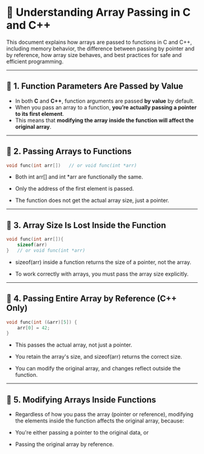 # 📘 Understanding Array Passing in C and C++

This document explains how arrays are passed to functions in C and C++, including memory behavior, the difference between passing by pointer and by reference, how array size behaves, and best practices for safe and efficient programming.

---

## 📌 1. Function Parameters Are Passed by Value

- In both **C** and **C++**, function arguments are passed **by value** by default.
- When you pass an array to a function, **you’re actually passing a pointer to its first element**.
- This means that **modifying the array inside the function will affect the original array**.

---

## 📌 2. Passing Arrays to Functions

```cpp
void func(int arr[])   // or void func(int *arr)
```

 - Both int arr[] and int *arr are functionally the same.

 - Only the address of the first element is passed.

 - The function does not get the actual array size, just a pointer.



---

## 📌 3. Array Size Is Lost Inside the Function

```cpp
void func(int arr[]){
    sizeof(arr)
}   // or void func(int *arr)
```
 - sizeof(arr) inside a function returns the size of a pointer, not the array.

 - To work correctly with arrays, you must pass the array size explicitly.


---

## 📌 4. Passing Entire Array by Reference (C++ Only)

```cpp
void func(int (&arr)[5]) {
    arr[0] = 42;
}
```
 - This passes the actual array, not just a pointer.

 - You retain the array's size, and sizeof(arr) returns the correct size.

 - You can modify the original array, and changes reflect outside the function.

 ---
 ## 📌 5. Modifying Arrays Inside Functions

 - Regardless of how you pass the array (pointer or reference), modifying the elements inside the function affects the original array, because:

 - You're either passing a pointer to the original data, or

 - Passing the original array by reference.